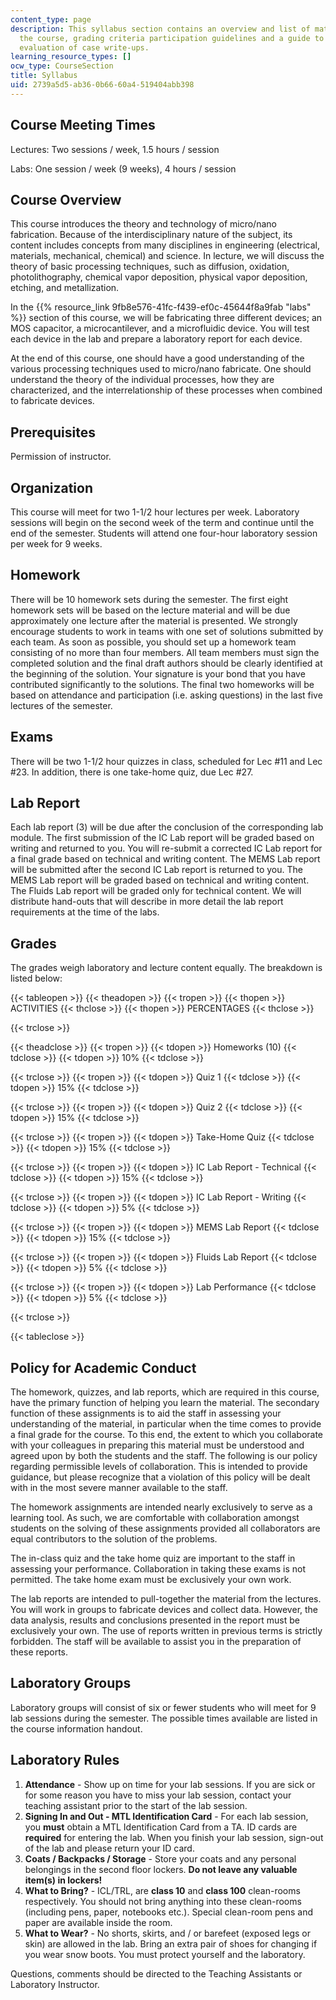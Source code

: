 ```yaml
---
content_type: page
description: This syllabus section contains an overview and list of materials for
  the course, grading criteria participation guidelines and a guide to the instructor's
  evaluation of case write-ups.
learning_resource_types: []
ocw_type: CourseSection
title: Syllabus
uid: 2739a5d5-ab36-0b66-60a4-519404abb398
---
```


Course Meeting Times
--------------------

Lectures: Two sessions / week, 1.5 hours / session

Labs: One session / week (9 weeks), 4 hours / session

Course Overview
---------------

This course introduces the theory and technology of micro/nano fabrication. Because of the interdisciplinary nature of the subject, its content includes concepts from many disciplines in engineering (electrical, materials, mechanical, chemical) and science. In lecture, we will discuss the theory of basic processing techniques, such as diffusion, oxidation, photolithography, chemical vapor deposition, physical vapor deposition, etching, and metallization.

In the {{% resource_link 9fb8e576-41fc-f439-ef0c-45644f8a9fab "labs" %}} section of this course, we will be fabricating three different devices; an MOS capacitor, a microcantilever, and a microfluidic device. You will test each device in the lab and prepare a laboratory report for each device.

At the end of this course, one should have a good understanding of the various processing techniques used to micro/nano fabricate. One should understand the theory of the individual processes, how they are characterized, and the interrelationship of these processes when combined to fabricate devices.

Prerequisites
-------------

Permission of instructor.

Organization
------------

This course will meet for two 1-1/2 hour lectures per week. Laboratory sessions will begin on the second week of the term and continue until the end of the semester. Students will attend one four-hour laboratory session per week for 9 weeks.

Homework
--------

There will be 10 homework sets during the semester. The first eight homework sets will be based on the lecture material and will be due approximately one lecture after the material is presented. We strongly encourage students to work in teams with one set of solutions submitted by each team. As soon as possible, you should set up a homework team consisting of no more than four members. All team members must sign the completed solution and the final draft authors should be clearly identified at the beginning of the solution. Your signature is your bond that you have contributed significantly to the solutions. The final two homeworks will be based on attendance and participation (i.e. asking questions) in the last five lectures of the semester.

Exams
-----

There will be two 1-1/2 hour quizzes in class, scheduled for Lec #11 and Lec #23. In addition, there is one take-home quiz, due Lec #27.

Lab Report
----------

Each lab report (3) will be due after the conclusion of the corresponding lab module. The first submission of the IC Lab report will be graded based on writing and returned to you. You will re-submit a corrected IC Lab report for a final grade based on technical and writing content. The MEMS Lab report will be submitted after the second IC Lab report is returned to you. The MEMS Lab report will be graded based on technical and writing content. The Fluids Lab report will be graded only for technical content. We will distribute hand-outs that will describe in more detail the lab report requirements at the time of the labs.

Grades
------

The grades weigh laboratory and lecture content equally. The breakdown is listed below:

{{< tableopen >}}
{{< theadopen >}}
{{< tropen >}}
{{< thopen >}}
ACTIVITIES
{{< thclose >}}
{{< thopen >}}
PERCENTAGES
{{< thclose >}}

{{< trclose >}}

{{< theadclose >}}
{{< tropen >}}
{{< tdopen >}}
Homeworks (10)
{{< tdclose >}}
{{< tdopen >}}
10%
{{< tdclose >}}

{{< trclose >}}
{{< tropen >}}
{{< tdopen >}}
Quiz 1
{{< tdclose >}}
{{< tdopen >}}
15%
{{< tdclose >}}

{{< trclose >}}
{{< tropen >}}
{{< tdopen >}}
Quiz 2
{{< tdclose >}}
{{< tdopen >}}
15%
{{< tdclose >}}

{{< trclose >}}
{{< tropen >}}
{{< tdopen >}}
Take-Home Quiz
{{< tdclose >}}
{{< tdopen >}}
15%
{{< tdclose >}}

{{< trclose >}}
{{< tropen >}}
{{< tdopen >}}
IC Lab Report - Technical
{{< tdclose >}}
{{< tdopen >}}
15%
{{< tdclose >}}

{{< trclose >}}
{{< tropen >}}
{{< tdopen >}}
IC Lab Report - Writing
{{< tdclose >}}
{{< tdopen >}}
5%
{{< tdclose >}}

{{< trclose >}}
{{< tropen >}}
{{< tdopen >}}
MEMS Lab Report
{{< tdclose >}}
{{< tdopen >}}
15%
{{< tdclose >}}

{{< trclose >}}
{{< tropen >}}
{{< tdopen >}}
Fluids Lab Report
{{< tdclose >}}
{{< tdopen >}}
5%
{{< tdclose >}}

{{< trclose >}}
{{< tropen >}}
{{< tdopen >}}
Lab Performance
{{< tdclose >}}
{{< tdopen >}}
5%
{{< tdclose >}}

{{< trclose >}}

{{< tableclose >}}

  

Policy for Academic Conduct
---------------------------

The homework, quizzes, and lab reports, which are required in this course, have the primary function of helping you learn the material. The secondary function of these assignments is to aid the staff in assessing your understanding of the material, in particular when the time comes to provide a final grade for the course. To this end, the extent to which you collaborate with your colleagues in preparing this material must be understood and agreed upon by both the students and the staff. The following is our policy regarding permissible levels of collaboration. This is intended to provide guidance, but please recognize that a violation of this policy will be dealt with in the most severe manner available to the staff.

The homework assignments are intended nearly exclusively to serve as a learning tool. As such, we are comfortable with collaboration amongst students on the solving of these assignments provided all collaborators are equal contributors to the solution of the problems.

The in-class quiz and the take home quiz are important to the staff in assessing your performance. Collaboration in taking these exams is not permitted. The take home exam must be exclusively your own work.

The lab reports are intended to pull-together the material from the lectures. You will work in groups to fabricate devices and collect data. However, the data analysis, results and conclusions presented in the report must be exclusively your own. The use of reports written in previous terms is strictly forbidden. The staff will be available to assist you in the preparation of these reports.

Laboratory Groups
-----------------

Laboratory groups will consist of six or fewer students who will meet for 9 lab sessions during the semester. The possible times available are listed in the course information handout.

Laboratory Rules
----------------

1.  **Attendance** - Show up on time for your lab sessions. If you are sick or for some reason you have to miss your lab session, contact your teaching assistant prior to the start of the lab session.
2.  **Signing In and Out - MTL Identification Card** - For each lab session, you **must** obtain a MTL Identification Card from a TA. ID cards are **required** for entering the lab. When you finish your lab session, sign-out of the lab and please return your ID card.
3.  **Coats / Backpacks / Storage** - Store your coats and any personal belongings in the second floor lockers. **Do not leave any valuable item(s) in lockers!**
4.  **What to Bring?** - ICL/TRL, are **class 10** and **class 100** clean-rooms respectively. You should not bring anything into these clean-rooms (including pens, paper, notebooks etc.). Special clean-room pens and paper are available inside the room.
5.  **What to Wear?** - No shorts, skirts, and / or barefeet (exposed legs or skin) are allowed in the lab. Bring an extra pair of shoes for changing if you wear snow boots. You must protect yourself and the laboratory.

Questions, comments should be directed to the Teaching Assistants or Laboratory Instructor.
